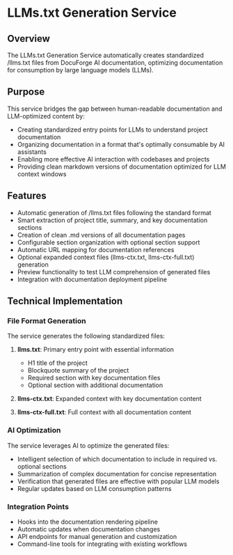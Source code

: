 # LLMs.txt Generation Service

## Overview

The LLMs.txt Generation Service automatically creates standardized /llms.txt files from DocuForge AI documentation, optimizing documentation for consumption by large language models (LLMs).

## Purpose

This service bridges the gap between human-readable documentation and LLM-optimized content by:

- Creating standardized entry points for LLMs to understand project documentation
- Organizing documentation in a format that's optimally consumable by AI assistants
- Enabling more effective AI interaction with codebases and projects
- Providing clean markdown versions of documentation optimized for LLM context windows

## Features

- Automatic generation of /llms.txt files following the standard format
- Smart extraction of project title, summary, and key documentation sections
- Creation of clean .md versions of all documentation pages
- Configurable section organization with optional section support
- Automatic URL mapping for documentation references
- Optional expanded context files (llms-ctx.txt, llms-ctx-full.txt) generation
- Preview functionality to test LLM comprehension of generated files
- Integration with documentation deployment pipeline

## Technical Implementation

### File Format Generation

The service generates the following standardized files:

1. **llms.txt**: Primary entry point with essential information
   - H1 title of the project
   - Blockquote summary of the project
   - Required section with key documentation files
   - Optional section with additional documentation

2. **llms-ctx.txt**: Expanded context with key documentation content

3. **llms-ctx-full.txt**: Full context with all documentation content

### AI Optimization

The service leverages AI to optimize the generated files:

- Intelligent selection of which documentation to include in required vs. optional sections
- Summarization of complex documentation for concise representation
- Verification that generated files are effective with popular LLM models
- Regular updates based on LLM consumption patterns

### Integration Points

- Hooks into the documentation rendering pipeline
- Automatic updates when documentation changes
- API endpoints for manual generation and customization
- Command-line tools for integrating with existing workflows
